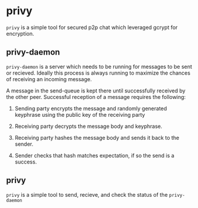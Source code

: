 # privy

`privy` is a simple tool for secured p2p chat which leveraged gcrypt for encryption.

## privy-daemon

`privy-daemon` is a server which needs to be running for messages to be sent or recieved. Ideally this process is always running to maximize the chances of receiving an incoming message.

A message in the send-queue is kept there until successfully received by the other peer. Successful reception of a message requires the following:

1. Sending party encrypts the message and randomly generated keyphrase using the public key of the receiving party

2. Receiving party decrypts the message body and keyphrase.

3. Receiving party hashes the message body and sends it back to the sender.

3. Sender checks that hash matches expectation, if so the send is a success.

## privy

`privy` is a simple tool to send, recieve, and check the status of the `privy-daemon`